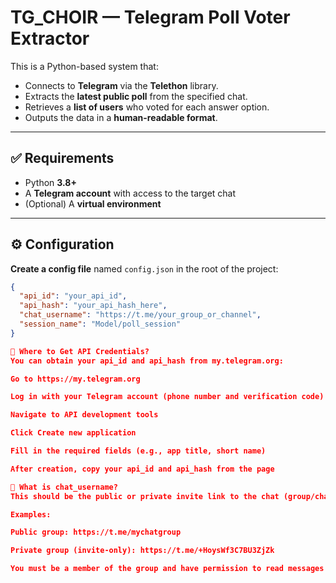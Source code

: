 
# TG_CHOIR — Telegram Poll Voter Extractor

This is a Python-based system that:

- Connects to **Telegram** via the **Telethon** library.
- Extracts the **latest public poll** from the specified chat.
- Retrieves a **list of users** who voted for each answer option.
- Outputs the data in a **human-readable format**.

---

## ✅ Requirements

- Python **3.8+**
- A **Telegram account** with access to the target chat
- (Optional) A **virtual environment**

---

## ⚙️ Configuration
**Create a config file** named `config.json` in the root of the project:

```json
{
  "api_id": "your_api_id",
  "api_hash": "your_api_hash_here",
  "chat_username": "https://t.me/your_group_or_channel", 
  "session_name": "Model/poll_session"
}

🔑 Where to Get API Credentials?
You can obtain your api_id and api_hash from my.telegram.org:

Go to https://my.telegram.org

Log in with your Telegram account (phone number and verification code)

Navigate to API development tools

Click Create new application

Fill in the required fields (e.g., app title, short name)

After creation, copy your api_id and api_hash from the page

🧭 What is chat_username?
This should be the public or private invite link to the chat (group/channel) where the poll is posted.

Examples:

Public group: https://t.me/mychatgroup

Private group (invite-only): https://t.me/+HoysWf3C7BU3ZjZk

You must be a member of the group and have permission to read messages in it.
